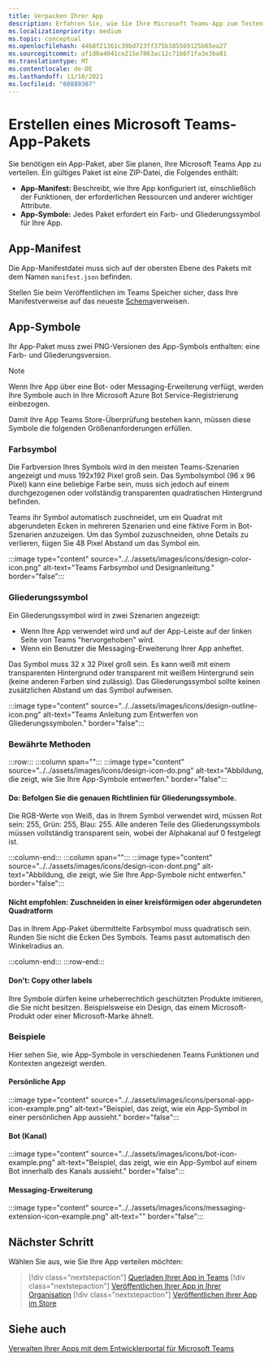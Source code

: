 ```yaml
---
title: Verpacken Ihrer App
description: Erfahren Sie, wie Sie Ihre Microsoft Teams-App zum Testen, Hochladen und Veröffentlichen im Store verpacken.
ms.localizationpriority: medium
ms.topic: conceptual
ms.openlocfilehash: 44b8f21361c39bd723ff375b385569125b65ea27
ms.sourcegitcommit: af1d0a4041ce215e7863ac12c71b6f1fa3e3ba81
ms.translationtype: MT
ms.contentlocale: de-DE
ms.lasthandoff: 11/10/2021
ms.locfileid: "60889307"
---
```

# <a name="create-a-microsoft-teams-app-package"></a>Erstellen eines Microsoft Teams-App-Pakets

Sie benötigen ein App-Paket, aber Sie planen, Ihre Microsoft Teams App zu verteilen. Ein gültiges Paket ist eine ZIP-Datei, die Folgendes enthält:

* **App-Manifest:** Beschreibt, wie Ihre App konfiguriert ist, einschließlich der Funktionen, der erforderlichen Ressourcen und anderer wichtiger Attribute.
* **App-Symbole:** Jedes Paket erfordert ein Farb- und Gliederungssymbol für Ihre App.

## <a name="app-manifest"></a>App-Manifest

Die App-Manifestdatei muss sich auf der obersten Ebene des Pakets mit dem Namen `manifest.json` befinden. 

Stellen Sie beim Veröffentlichen im Teams Speicher sicher, dass Ihre Manifestverweise auf das neueste [Schema](~/resources/schema/manifest-schema.md)verweisen.

## <a name="app-icons"></a>App-Symbole

Ihr App-Paket muss zwei PNG-Versionen des App-Symbols enthalten: eine Farb- und Gliederungsversion.

> [!Note]
> Wenn Ihre App über eine Bot- oder Messaging-Erweiterung verfügt, werden Ihre Symbole auch in Ihre Microsoft Azure Bot Service-Registrierung einbezogen.

Damit Ihre App Teams Store-Überprüfung bestehen kann, müssen diese Symbole die folgenden Größenanforderungen erfüllen.

### <a name="color-icon"></a>Farbsymbol

Die Farbversion Ihres Symbols wird in den meisten Teams-Szenarien angezeigt und muss 192x192 Pixel groß sein. Das Symbolsymbol (96 x 96 Pixel) kann eine beliebige Farbe sein, muss sich jedoch auf einem durchgezogenen oder vollständig transparenten quadratischen Hintergrund befinden.

Teams ihr Symbol automatisch zuschneidet, um ein Quadrat mit abgerundeten Ecken in mehreren Szenarien und eine fiktive Form in Bot-Szenarien anzuzeigen. Um das Symbol zuzuschneiden, ohne Details zu verlieren, fügen Sie 48 Pixel Abstand um das Symbol ein.

:::image type="content" source="../../assets/images/icons/design-color-icon.png" alt-text="Teams Farbsymbol und Designanleitung." border="false":::

### <a name="outline-icon"></a>Gliederungssymbol

Ein Gliederungssymbol wird in zwei Szenarien angezeigt:

* Wenn Ihre App verwendet wird und auf der App-Leiste auf der linken Seite von Teams "hervorgehoben" wird.
* Wenn ein Benutzer die Messaging-Erweiterung Ihrer App anheftet.

Das Symbol muss 32 x 32 Pixel groß sein. Es kann weiß mit einem transparenten Hintergrund oder transparent mit weißem Hintergrund sein (keine anderen Farben sind zulässig). Das Gliederungssymbol sollte keinen zusätzlichen Abstand um das Symbol aufweisen.

:::image type="content" source="../../assets/images/icons/design-outline-icon.png" alt-text="Teams Anleitung zum Entwerfen von Gliederungssymbolen." border="false":::

### <a name="best-practices"></a>Bewährte Methoden

:::row:::
   :::column span="":::
:::image type="content" source="../../assets/images/icons/design-icon-do.png" alt-text="Abbildung, die zeigt, wie Sie Ihre App-Symbole entwerfen." border="false":::

#### <a name="do-follow-the-precise-outline-icon-guidelines"></a>Do: Befolgen Sie die genauen Richtlinien für Gliederungssymbole.

Die RGB-Werte von Weiß, das in Ihrem Symbol verwendet wird, müssen Rot sein: 255, Grün: 255, Blau: 255. Alle anderen Teile des Gliederungssymbols müssen vollständig transparent sein, wobei der Alphakanal auf 0 festgelegt ist.

   :::column-end:::
   :::column span="":::
:::image type="content" source="../../assets/images/icons/design-icon-dont.png" alt-text="Abbildung, die zeigt, wie Sie Ihre App-Symbole nicht entwerfen." border="false":::

#### <a name="dont-crop-in-a-circular-or-rounded-square-shape"></a>Nicht empfohlen: Zuschneiden in einer kreisförmigen oder abgerundeten Quadratform

Das in Ihrem App-Paket übermittelte Farbsymbol muss quadratisch sein. Runden Sie nicht die Ecken Des Symbols. Teams passt automatisch den Winkelradius an.

   :::column-end:::
:::row-end:::

#### <a name="dont-copy-other-brands"></a>Don't: Copy other labels

Ihre Symbole dürfen keine urheberrechtlich geschützten Produkte imitieren, die Sie nicht besitzen. Beispielsweise ein Design, das einem Microsoft-Produkt oder einer Microsoft-Marke ähnelt.

### <a name="examples"></a>Beispiele

Hier sehen Sie, wie App-Symbole in verschiedenen Teams Funktionen und Kontexten angezeigt werden.

#### <a name="personal-app"></a>Persönliche App

:::image type="content" source="../../assets/images/icons/personal-app-icon-example.png" alt-text="Beispiel, das zeigt, wie ein App-Symbol in einer persönlichen App aussieht." border="false":::

#### <a name="bot-channel"></a>Bot (Kanal)

:::image type="content" source="../../assets/images/icons/bot-icon-example.png" alt-text="Beispiel, das zeigt, wie ein App-Symbol auf einem Bot innerhalb des Kanals aussieht." border="false":::

#### <a name="messaging-extension"></a>Messaging-Erweiterung

:::image type="content" source="../../assets/images/icons/messaging-extension-icon-example.png" alt-text="<Alttext>" border="false":::

## <a name="next-step"></a>Nächster Schritt

Wählen Sie aus, wie Sie Ihre App verteilen möchten:

> [!div class="nextstepaction"]
> [Querladen Ihrer App in Teams](~/concepts/deploy-and-publish/apps-upload.md)
> [!div class="nextstepaction"]
> [Veröffentlichen Ihrer App in Ihrer Organisation](/MicrosoftTeams/tenant-apps-catalog-teams?toc=/microsoftteams/platform/toc.json&bc=/MicrosoftTeams/breadcrumb/toc.json)
> [!div class="nextstepaction"]
> [Veröffentlichen Ihrer App im Store](~/concepts/deploy-and-publish/appsource/publish.md)

## <a name="see-also"></a>Siehe auch

[Verwalten Ihrer Apps mit dem Entwicklerportal für Microsoft Teams](~/concepts/build-and-test/teams-developer-portal.md)